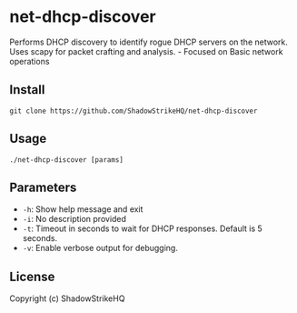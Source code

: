 # net-dhcp-discover
Performs DHCP discovery to identify rogue DHCP servers on the network.  Uses scapy for packet crafting and analysis. - Focused on Basic network operations

## Install
`git clone https://github.com/ShadowStrikeHQ/net-dhcp-discover`

## Usage
`./net-dhcp-discover [params]`

## Parameters
- `-h`: Show help message and exit
- `-i`: No description provided
- `-t`: Timeout in seconds to wait for DHCP responses. Default is 5 seconds.
- `-v`: Enable verbose output for debugging.

## License
Copyright (c) ShadowStrikeHQ
